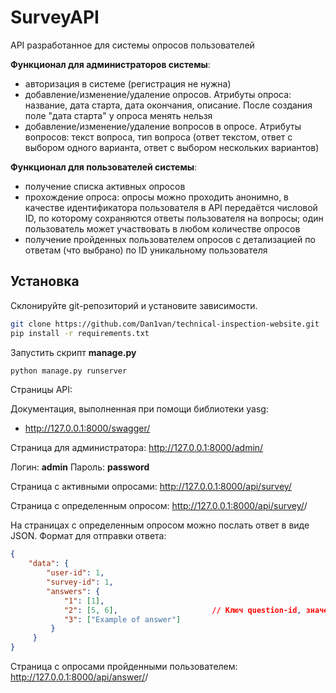 # SurveyAPI

API разработанное для системы опросов пользователей

**Функционал для администраторов системы**:

- авторизация в системе (регистрация не нужна)
- добавление/изменение/удаление опросов. Атрибуты опроса: название, дата старта, дата окончания, описание. После создания поле "дата старта" у опроса менять нельзя
- добавление/изменение/удаление вопросов в опросе. Атрибуты вопросов: текст вопроса, тип вопроса (ответ текстом, ответ с выбором одного варианта, ответ с выбором нескольких вариантов)

**Функционал для пользователей системы**:

- получение списка активных опросов
- прохождение опроса: опросы можно проходить анонимно, в качестве идентификатора пользователя в API передаётся числовой ID, по которому сохраняются ответы пользователя на вопросы; один пользователь может участвовать в любом количестве опросов
- получение пройденных пользователем опросов с детализацией по ответам (что выбрано) по ID уникальному пользователя

## Установка

Склонируйте git-репозиторий и установите зависимости.

```bash
git clone https://github.com/Dan1van/technical-inspection-website.git
pip install -r requirements.txt
```

Запустить скрипт **manage.py**

```bash
python manage.py runserver
```

Страницы API:

Документация, выполненная при помощи библиотеки yasg: 

- http://127.0.0.1:8000/swagger/


Страница для администратора: http://127.0.0.1:8000/admin/ 

Логин: **admin**
Пароль: **password**

Страница с активными опросами: http://127.0.0.1:8000/api/survey/

Страница с определенным опросом: http://127.0.0.1:8000/api/survey/<survey-id>/

На страницах с определенным опросом можно послать ответ в виде JSON. 
Формат для отправки ответа:


```json
{
    "data": {
        "user-id": 1,
        "survey-id": 1,
        "answers": {
            "1": [1],         
            "2": [5, 6],                     // Ключ question-id, значение - список option-id или тектового варианта ответа
            "3": ["Example of answer"]   
         }
     }
}
```


Страница с опросами пройденными пользователем: http://127.0.0.1:8000/api/answer/<user-id>/
